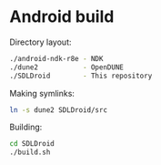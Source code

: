 Android build
=============

Directory layout:
```sh
./android-ndk-r8e - NDK
./dune2           - OpenDUNE 
./SDLDroid        - This repository
```

Making symlinks:
```sh
ln -s dune2 SDLDroid/src
```

Building:
```sh
cd SDLDroid
./build.sh
```
